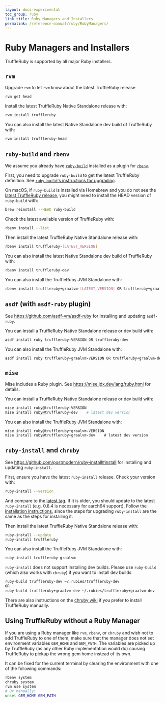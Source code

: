 ```yaml
---
layout: docs-experimental
toc_group: ruby
link_title: Ruby Managers and Installers
permalink: /reference-manual/ruby/RubyManagers/
---
```

# Ruby Managers and Installers

TruffleRuby is supported by all major Ruby installers.

## `rvm`

Upgrade `rvm` to let `rvm` know about the latest TruffleRuby release:

```bash
rvm get head
```

Install the latest TruffleRuby Native Standalone release with:

```bash
rvm install truffleruby
```

You can also install the latest Native Standalone dev build of TruffleRuby with:

```bash
rvm install truffleruby-head
```

## `ruby-build` and `rbenv`

We assume you already have [`ruby-build`](https://github.com/rbenv/ruby-build) installed as a plugin for [`rbenv`](https://github.com/rbenv/rbenv).

First, you need to upgrade `ruby-build` to get the latest TruffleRuby definition.
See [`ruby-build`'s instructions for upgrading](https://github.com/rbenv/ruby-build#upgrading).

On macOS, if `ruby-build` is installed via Homebrew and you do not see the [latest TruffleRuby release](https://github.com/oracle/truffleruby/releases/latest), you might need to install the HEAD version of `ruby-build` with:

```bash
brew reinstall --HEAD ruby-build
```

Check the latest available version of TruffleRuby with:

```bash
rbenv install --list
```

Then install the latest TruffleRuby Native Standalone release with:

```bash
rbenv install truffleruby-[LATEST_VERSION]
```

You can also install the latest Native Standalone dev build of TruffleRuby with:

```bash
rbenv install truffleruby-dev
```

You can also install the TruffleRuby JVM Standalone with:

```bash
rbenv install truffleruby+graalvm-[LATEST_VERSION] OR truffleruby+graalvm-dev
```

## `asdf` (with `asdf-ruby` plugin)

See https://github.com/asdf-vm/asdf-ruby for installing and updating `asdf-ruby`.

You can install a TruffleRuby Native Standalone release or dev build with:

```bash
asdf install ruby truffleruby-VERSION OR truffleruby-dev
```

You can also install the TruffleRuby JVM Standalone with:

```bash
asdf install ruby truffleruby+graalvm-VERSION OR truffleruby+graalvm-dev
```

## `mise`

Mise includes a Ruby plugin. See https://mise.jdx.dev/lang/ruby.html for details.

You can install a TruffleRuby Native Standalone release or dev build with:

```bash
mise install ruby@truffleruby-VERSION
mise install ruby@truffleruby-dev    # latest dev version
```

You can also install the TruffleRuby JVM Standalone with:

```
mise install ruby@truffleruby+graalvm-VERSION
mise install ruby@truffleruby+graalvm-dev    # latest dev version
```

## `ruby-install` and `chruby`

See https://github.com/postmodern/ruby-install#install for installing and updating `ruby-install`.

First, ensure you have the latest `ruby-install` release.
Check your version with:

```bash
ruby-install --version
```

And compare to the [latest tag](https://github.com/postmodern/ruby-install/tags).
If it is older, you should update to the latest `ruby-install` (e.g. 0.8.4 is necessary for aarch64 support).
Follow the [installation instructions](https://github.com/postmodern/ruby-install#install), since the steps for upgrading `ruby-install` are the same as the steps for installing it.

Then install the latest TruffleRuby Native Standalone release with:

```bash
ruby-install --update
ruby-install truffleruby
```

You can also install the TruffleRuby JVM Standalone with:

```bash
ruby-install truffleruby-graalvm
```

`ruby-install` does not support installing dev builds.
Please use `ruby-build` (which also works with `chruby`) if you want to install dev builds:

```bash
ruby-build truffleruby-dev ~/.rubies/truffleruby-dev
OR
ruby-build truffleruby+graalvm-dev ~/.rubies/truffleruby+graalvm-dev
```

There are also instructions on the [chruby wiki](https://github.com/postmodern/chruby/wiki/TruffleRuby) if you prefer to install TruffleRuby manually.

## Using TruffleRuby without a Ruby Manager

If you are using a Ruby manager like `rvm`, `rbenv`, or `chruby` and wish not to add TruffleRuby to one of them, make sure that the manager does not set environment variables `GEM_HOME` and `GEM_PATH`.
The variables are picked up by TruffleRuby (as any other Ruby implementation would do) causing TruffleRuby to pickup the wrong gem home instead of its own.

It can be fixed for the current terminal by clearing the environment with one of the following commands:

```bash
rbenv system
chruby system
rvm use system
# Or manually:
unset GEM_HOME GEM_PATH
```
